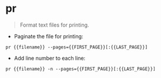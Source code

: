 # pr

> Format text files for printing.

- Paginate the file for printing:

`pr {{filename}} --pages={{FIRST_PAGE}}[:{{LAST_PAGE}}]`

- Add line number to each line:

`pr {{filename}} -n --pages={{FIRST_PAGE}}[:{{LAST_PAGE}}]`
